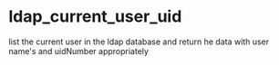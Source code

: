 # ldap_current_user_uid
list the current user in the ldap database and return he data with user name's and uidNumber appropriately
